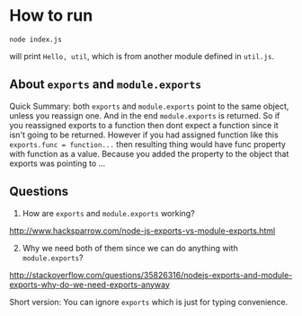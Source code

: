 How to run
=========

```
node index.js
```

will print `Hello, util`, which is from another module defined in `util.js`.

About `exports` and `module.exports`
-------------------------------------

Quick Summary: both `exports` and `module.exports` point to the same object, unless you reassign one. And in the end `module.exports` is returned. So if you reassigned exports to a function then dont expect a function since it isn't going to be returned. However if you had assigned function like this `exports.func = function...` then resulting thing would have func property with function as a value. Because you added the property to the object that exports was pointing to ...

Questions
---------

1. How are `exports` and `module.exports` working?

<http://www.hacksparrow.com/node-js-exports-vs-module-exports.html>

2. Why we need both of them since we can do anything with `module.exports`?

<http://stackoverflow.com/questions/35826316/nodejs-exports-and-module-exports-why-do-we-need-exports-anyway>

Short version: You can ignore `exports` which is just for typing convenience.